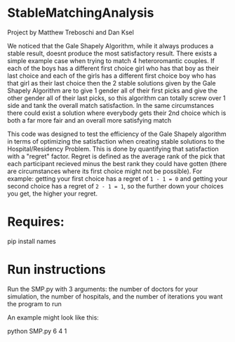 # StableMatchingAnalysis

Project by Matthew Treboschi and Dan Ksel

We noticed that the Gale Shapely Algorithm, while it always produces a stable result, doesnt produce the most satisfactory result. 
There exists a simple example case when trying to match 4 heteroromantic couples. If each of the boys has a different first choice 
girl who has that boy as their last choice and each of the girls has a different first choice boy who has that girl as their last 
choice then the 2 stable solutions given by the Gale Shapely Algorithm are to give 1 gender all of their first picks and give the 
other gender all of their last picks, so this algorithm can totally screw over 1 side and tank the overall match satisfaction. In 
the same circumstances there could exist a solution where everybody gets their 2nd choice which is both a far more fair and an 
overall more satisfying match

This code was designed to test the efficiency of the Gale Shapely algorithm
in terms of optimizing the satisfaction when creating stable solutions to the Hospital/Residency Problem. 
This is done by quantifying that satisfaction with a "regret" factor.
Regret is defined as the average rank of the pick that
each participant recieved minus the best rank they could have gotten 
(there are circumstances where its first choice might not be possible).
For example: getting your first choice has a regret of `1 - 1 = 0` and getting your second choice has a regret of `2 - 1 = 1`, 
so the further down your choices you get, the higher your regret.

# Requires:
pip install names

# Run instructions
Run the SMP.py with 3 arguments:
  the number of doctors for your simulation,
  the number of hospitals,
  and the number of iterations you want the program to run

An example might look like this:

python SMP.py 6 4 1
